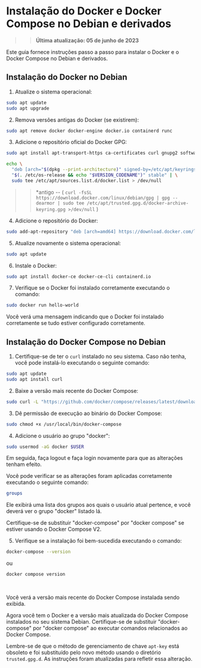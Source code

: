 # **Instalação do Docker e Docker Compose no Debian e derivados**

>> **Última atualização: 05 de junho de 2023**

Este guia fornece instruções passo a passo para instalar o Docker e o Docker Compose no Debian e derivados.

## **Instalação do Docker no Debian**

1. Atualize o sistema operacional:
```bash
sudo apt update
sudo apt upgrade
```

2. Remova versões antigas do Docker (se existirem):
```bash
sudo apt remove docker docker-engine docker.io containerd runc
```

3. Adicione o repositório oficial do Docker GPG:



```bash
sudo apt install apt-transport-https ca-certificates curl gnupg2 software-properties-common

echo \
  "deb [arch="$(dpkg --print-architecture)" signed-by=/etc/apt/keyrings/docker.gpg] https://download.docker.com/linux/ubuntu \
  "$(. /etc/os-release && echo "$VERSION_CODENAME")" stable" | \
  sudo tee /etc/apt/sources.list.d/docker.list > /dev/null
```

>> *antigo -- ( `curl -fsSL https://download.docker.com/linux/debian/gpg | gpg --dearmor | sudo tee /etc/apt/trusted.gpg.d/docker-archive-keyring.gpg >/dev/null` )

4. Adicione o repositório do Docker:
```bash
sudo add-apt-repository "deb [arch=amd64] https://download.docker.com/linux/debian/ $(lsb_release -cs) stable"
```

5. Atualize novamente o sistema operacional:
```bash
sudo apt update
```

6. Instale o Docker:
```bash
sudo apt install docker-ce docker-ce-cli containerd.io
```

7. Verifique se o Docker foi instalado corretamente executando o comando:
```bash
sudo docker run hello-world
```
Você verá uma mensagem indicando que o Docker foi instalado corretamente se tudo estiver configurado corretamente.

## **Instalação do Docker Compose no Debian**

1. Certifique-se de ter o `curl` instalado no seu sistema. Caso não tenha, você pode instalá-lo executando o seguinte comando:
```bash
sudo apt update
sudo apt install curl
```

2. Baixe a versão mais recente do Docker Compose:
```bash
sudo curl -L "https://github.com/docker/compose/releases/latest/download/docker-compose-$(uname -s)-$(uname -m)" -o /usr/local/bin/docker-compose
```

3. Dê permissão de execução ao binário do Docker Compose:
```bash
sudo chmod +x /usr/local/bin/docker-compose
```

4. Adicione o usuário ao grupo "docker":
```bash
sudo usermod -aG docker $USER
```
Em seguida, faça logout e faça login novamente para que as alterações tenham efeito.

Você pode verificar se as alterações foram aplicadas corretamente executando o seguinte comando:

```bash
groups
```

Ele exibirá uma lista dos grupos aos quais o usuário atual pertence, e você deverá ver o grupo "docker" listado lá.

Certifique-se de substituir "docker-compose" por "docker compose" se estiver usando o Docker Compose V2.


5. Verifique se a instalação foi bem-sucedida executando o comando:
```bash
docker-compose --version
```
ou
```bash
docker compose version
```



<br>

Você verá a versão mais recente do Docker Compose instalada sendo exibida.

Agora você tem o Docker e a versão mais atualizada do Docker Compose instalados no seu sistema Debian. Certifique-se de substituir "docker-compose" por "docker compose" ao executar comandos relacionados ao Docker Compose.

Lembre-se de que o método de gerenciamento de chave `apt-key` está obsoleto e foi substituído pelo novo método usando o diretório `trusted.gpg.d`. As instruções foram atualizadas para refletir essa alteração.
